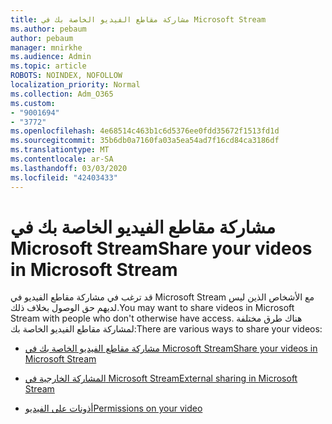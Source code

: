 ```yaml
---
title: مشاركة مقاطع الفيديو الخاصة بك في Microsoft Stream
ms.author: pebaum
author: pebaum
manager: mnirkhe
ms.audience: Admin
ms.topic: article
ROBOTS: NOINDEX, NOFOLLOW
localization_priority: Normal
ms.collection: Adm_O365
ms.custom:
- "9001694"
- "3772"
ms.openlocfilehash: 4e68514c463b1c6d5376ee0fdd35672f1513fd1d
ms.sourcegitcommit: 35b6db0a7160fa03a5ea54ad7f16cd84ca3186df
ms.translationtype: MT
ms.contentlocale: ar-SA
ms.lasthandoff: 03/03/2020
ms.locfileid: "42403433"
---
```

# <a name="share-your-videos-in-microsoft-stream"></a><span data-ttu-id="0e81a-102">مشاركة مقاطع الفيديو الخاصة بك في Microsoft Stream</span><span class="sxs-lookup"><span data-stu-id="0e81a-102">Share your videos in Microsoft Stream</span></span>

<span data-ttu-id="0e81a-103">قد ترغب في مشاركة مقاطع الفيديو في Microsoft Stream مع الأشخاص الذين ليس لديهم حق الوصول بخلاف ذلك.</span><span class="sxs-lookup"><span data-stu-id="0e81a-103">You may want to share videos in Microsoft Stream with people who don't otherwise have access.</span></span> <span data-ttu-id="0e81a-104">هناك طرق مختلفة لمشاركة مقاطع الفيديو الخاصة بك:</span><span class="sxs-lookup"><span data-stu-id="0e81a-104">There are various ways to share your videos:</span></span> 

- [<span data-ttu-id="0e81a-105">مشاركة مقاطع الفيديو الخاصة بك في Microsoft Stream</span><span class="sxs-lookup"><span data-stu-id="0e81a-105">Share your videos in Microsoft Stream</span></span>](https://docs.microsoft.com/stream/portal-share-video)

- [<span data-ttu-id="0e81a-106">المشاركة الخارجية في Microsoft Stream</span><span class="sxs-lookup"><span data-stu-id="0e81a-106">External sharing in Microsoft Stream</span></span>](https://docs.microsoft.com/stream/portal-share-video#external-sharing)

- [<span data-ttu-id="0e81a-107">أذونات على الفيديو</span><span class="sxs-lookup"><span data-stu-id="0e81a-107">Permissions on your video</span></span>](https://docs.microsoft.com/stream/portal-share-video#permissions-on-your-video)